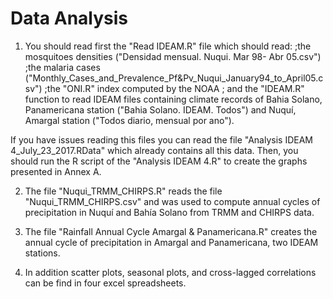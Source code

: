 # Data Analysis

1. You should read first the "Read IDEAM.R" file which should read:
    ;the mosquitoes densities ("Densidad mensual. Nuqui. Mar 98- Abr 05.csv")
    ;the malaria cases ("Monthly_Cases_and_Prevalence_Pf&Pv_Nuqui_January94_to_April05.csv")
    ;the "ONI.R" index computed by the NOAA
    ; and the "IDEAM.R" function to read IDEAM files containing climate records of Bahia Solano, Panamericana station ("Bahia Solano. IDEAM.   Todos") and Nuquí, Amargal station ("Todos diario, mensual por ano").

  If you have issues reading this files you can read the file "Analysis IDEAM 4_July_23_2017.RData" which already contains all this data. Then, you should run the R script of the "Analysis IDEAM 4.R" to create the graphs presented in Annex A.

 2. The file "Nuqui_TRMM_CHIRPS.R" reads the file "Nuqui_TRMM_CHIRPS.csv" and was used to compute annual cycles of precipitation in Nuquí and Bahía Solano from TRMM and CHIRPS data.

 3. The file "Rainfall Annual Cycle Amargal & Panamericana.R" creates the annual cycle of precipitation in Amargal and Panamericana, two IDEAM stations.

 4. In addition scatter plots, seasonal plots, and cross-lagged correlations can be find in four excel spreadsheets.

